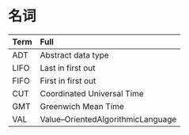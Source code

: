 # 名词

| Term | Full |
| :--- | :--- |
| ADT | Abstract data type |
| LIFO | Last in first out |
| FIFO | First in first out |
| CUT | Coordinated Universal Time |
| GMT | Greenwich Mean Time |
| VAL | Value–OrientedAlgorithmicLanguage |

